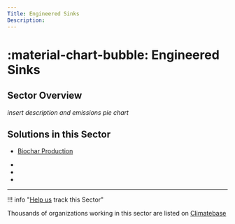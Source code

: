 ```yaml
---
Title: Engineered Sinks
Description: 
---
```


# :material-chart-bubble: Engineered Sinks

## Sector Overview

_insert description and emissions pie chart_


## Solutions in this Sector

- [Biochar Production](../biochar-production)

 -
 -
 -

---

!!! info "[Help us](../../contribute) track this Sector"

Thousands of organizations working in this sector are listed on [Climatebase](https://climatebase.org/organizations)
